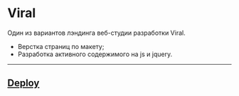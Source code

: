 # Viral

Один из вариантов лэндинга веб-студии разработки Viral. 

* Верстка страниц по макету;
* Разработка активного содержимого на js и jquery.

---

## [Deploy](https://indiel.github.io/Viral/)
